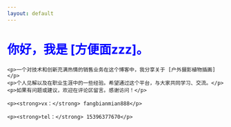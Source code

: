 ```yaml
---
layout: default
---
```

<!DOCTYPE html>
<html lang="zh-CN">

<head>
    <meta charset="UTF-8">
    <meta http-equiv="X-UA-Compatible" content="IE=edge">
    <meta name="viewport" content="width=device-width, initial-scale=1">
    <title style="color: blue;">个人博客 - 方便面zzz</title>
</head>

<body>
    <h1 style="color: blue;">你好，我是 [方便面zzz]。</h1>

    <p>一个对技术和创新充满热情的销售业务在这个博客中，我分享关于 [户外摄影植物插画] </p>
    <p>个人见解以及在职业生涯中的一些经验。希望通过这个平台，与大家共同学习、交流。</p>
    <p>如果有问题或建议，欢迎在评论区留言。感谢访问！</p>

    <p><strong>vx：</strong> fangbianmian888</p>

    <p><strong>tel：</strong> 15396377670</p>
</body>

</html>
